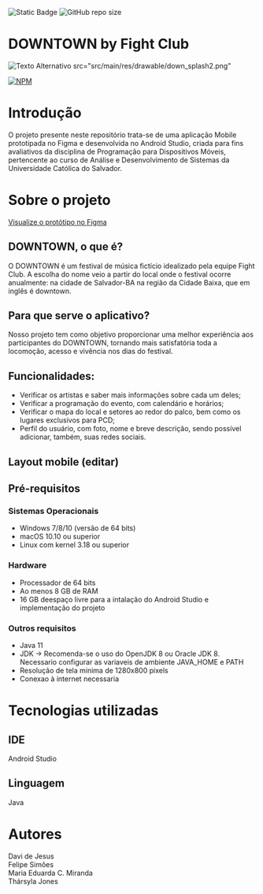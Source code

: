 

![Static Badge](https://img.shields.io/badge/JAVA-orange)
![GitHub repo size](https://img.shields.io/github/repo-size/FeliipeSouza/Projeto-Mobile)

# DOWNTOWN by Fight Club
![Texto Alternativo]()
src="src/main/res/drawable/down_splash2.png"


[![NPM](https://img.shields.io/npm/l/react)](https://github.com/ucsal/semoc-ads-fight-club/blob/main/LICENSE) 

# Introdução

O projeto presente neste repositório trata-se de uma aplicação Mobile prototipada no Figma e desenvolvida no Android Studio, criada para fins avaliativos da disciplina de Programação para Dispositivos Móveis, pertencente ao curso de Análise e Desenvolvimento de Sistemas da Universidade Católica do Salvador.

# Sobre o projeto

[Visualize o protótipo no Figma](https://www.figma.com/proto/ONC3JFnHbLxv1S6aHKFQpB/DOWNTOWN-%7C-Android-Studio?type=design&node-id=30-25&t=aNZ5tMmPJUArfqIz-1&scaling=scale-down&page-id=0%3A1&starting-point-node-id=1%3A9&mode=design)

## DOWNTOWN, o que é?
O DOWNTOWN é um festival de música fictício idealizado pela equipe Fight Club. A escolha do nome veio a partir do local onde o festival ocorre anualmente: na cidade de Salvador-BA na região da Cidade Baixa, que em inglês é downtown.

## Para que serve o aplicativo?
Nosso projeto tem como objetivo proporcionar uma melhor experiência aos participantes do DOWNTOWN, tornando mais satisfatória toda a locomoção, acesso e vivência nos dias do festival.

## Funcionalidades:
- Verificar os artistas e saber mais informações sobre cada um deles;
- Verificar a programação do evento, com calendário e horários;
- Verificar o mapa do local e setores ao redor do palco, bem como os lugares exclusivos para PCD;
- Perfil do usuário, com foto, nome e breve descrição, sendo possível adicionar, também, suas redes sociais.

## Layout mobile (editar)

## Pré-requisitos

### Sistemas Operacionais
- Windows 7/8/10 (versão de 64 bits)
- macOS 10.10 ou superior
- Linux com kernel 3.18 ou superior
  
### Hardware
- Processador de 64 bits
- Ao menos 8 GB de RAM
- 16 GB deespaço livre para a intalação do Android Studio e implementação do projeto
  
### Outros requisitos
- Java 11
- JDK -> Recomenda-se o uso do OpenJDK 8 ou Oracle JDK 8. Necessario configurar as variaveis de ambiente JAVA_HOME e PATH
- Resolução de tela minima de 1280x800 pixels
- Conexao à internet necessaria


# Tecnologias utilizadas
## IDE
Android Studio
## Linguagem
Java

# Autores

Davi de Jesus <br/>
Felipe Simões <br/>
Maria Eduarda C. Miranda <br/>
Thársyla Jones









